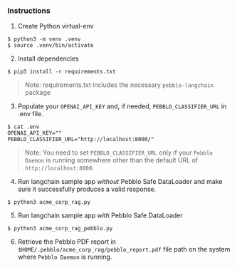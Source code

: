 ### Instructions

1. Create Python virtual-env


```console
$ python3 -m venv .venv
$ source .venv/bin/activate
```

2. Install dependencies

```console
$ pip3 install -r requirements.txt
```

> Note: requirements.txt includes the necessary `pebblo-langchain` package

3. Populate your `OPENAI_API_KEY` and, if needed, `PEBBLO_CLASSIFIER_URL` in .env file.

```console
$ cat .env
OPENAI_API_KEY=""
PEBBLO_CLASSIFIER_URL="http://localhost:8000/"
```
> Note: You need to set `PEBBLO_CLASSIFIER_URL` only if your `Pebblo Daemon` is running somewhere other than the default URL of `http://localhost:8000`.

4. Run langchain sample app _without_ Pebblo Safe DataLoader and make sure it successfully produces a valid response.

```console
$ python3 acme_corp_rag.py
```

5. Run langchain sample app _with_ Pebblo Safe DataLoader

```console
$ python3 acme_corp_rag_pebblo.py
```

6. Retrieve the Pebblo PDF report in `$HOME/.pebblo/acme_corp_rag/pebblo_report.pdf` file path on the system where `Pebblo Daemon` is running.